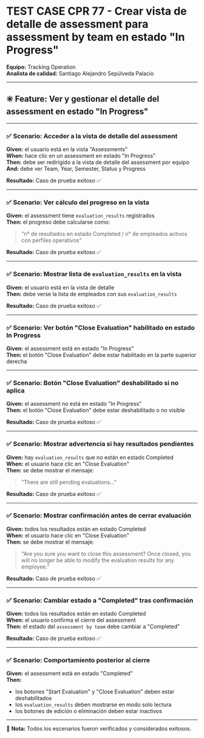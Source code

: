 # TEST CASE CPR 77 - Crear vista de detalle de assessment para assessment by team en estado "In Progress"

**Equipo:** Tracking Operation  
**Analista de calidad:** Santiago Alejandro Sepúlveda Palacio  

---

## ✳️ Feature: Ver y gestionar el detalle del assessment en estado "In Progress"

---

### ✅ Scenario: Acceder a la vista de detalle del assessment
**Given:** el usuario está en la vista "Assessments"  
**When:** hace clic en un assessment en estado "In Progress"  
**Then:** debe ser redirigido a la vista de detalle del assessment por equipo  
**And:** debe ver Team, Year, Semester, Status y Progress  

**Resultado:** Caso de prueba exitoso ✅

---

### ✅ Scenario: Ver cálculo del progreso en la vista
**Given:** el assessment tiene `evaluation_results` registrados  
**Then:** el progreso debe calcularse como:  
> "n° de resultados en estado Completed / n° de empleados activos con perfiles operativos"

**Resultado:** Caso de prueba exitoso ✅

---

### ✅ Scenario: Mostrar lista de `evaluation_results` en la vista
**Given:** el usuario está en la vista de detalle  
**Then:** debe verse la lista de empleados con sus `evaluation_results`

**Resultado:** Caso de prueba exitoso ✅

---

### ✅ Scenario: Ver botón "Close Evaluation" habilitado en estado In Progress
**Given:** el assessment está en estado "In Progress"  
**Then:** el botón "Close Evaluation" debe estar habilitado en la parte superior derecha

---

### ✅ Scenario: Botón "Close Evaluation" deshabilitado si no aplica
**Given:** el assessment no está en estado "In Progress"  
**Then:** el botón "Close Evaluation" debe estar deshabilitado o no visible  

**Resultado:** Caso de prueba exitoso ✅

---

### ✅ Scenario: Mostrar advertencia si hay resultados pendientes
**Given:** hay `evaluation_results` que no están en estado Completed  
**When:** el usuario hace clic en "Close Evaluation"  
**Then:** se debe mostrar el mensaje:  
> "There are still pending evaluations..."

**Resultado:** Caso de prueba exitoso ✅

---

### ✅ Scenario: Mostrar confirmación antes de cerrar evaluación
**Given:** todos los resultados están en estado Completed  
**When:** el usuario hace clic en "Close Evaluation"  
**Then:** se debe mostrar el mensaje:  
> "Are you sure you want to close this assessment? Once closed, you will no longer be able to modify the evaluation results for any employee."

**Resultado:** Caso de prueba exitoso ✅

---

### ✅ Scenario: Cambiar estado a "Completed" tras confirmación
**Given:** todos los resultados están en estado Completed  
**When:** el usuario confirma el cierre del assessment  
**Then:** el estado del `assessment by team` debe cambiar a "Completed"

**Resultado:** Caso de prueba exitoso ✅

---

### ✅ Scenario: Comportamiento posterior al cierre
**Given:** el assessment está en estado "Completed"  
**Then:** 
- los botones "Start Evaluation" y "Close Evaluation" deben estar deshabilitados  
- los `evaluation_results` deben mostrarse en modo solo lectura  
- los botones de edición o eliminación deben estar inactivos

---

🔐 **Nota:** Todos los escenarios fueron verificados y considerados exitosos.
